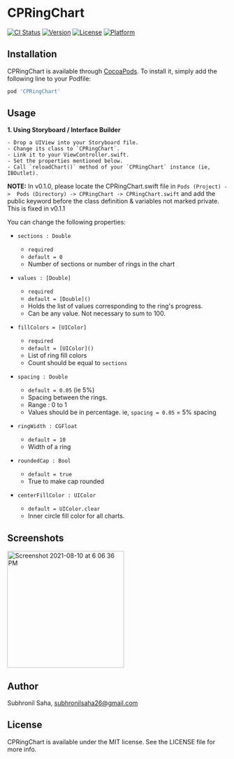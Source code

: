 # CPRingChart

[![CI Status](https://img.shields.io/travis/44949134/CPRingChart.svg?style=flat)](https://travis-ci.org/44949134/CPRingChart)
[![Version](https://img.shields.io/cocoapods/v/CPRingChart.svg?style=flat)](https://cocoapods.org/pods/CPRingChart)
[![License](https://img.shields.io/cocoapods/l/CPRingChart.svg?style=flat)](https://cocoapods.org/pods/CPRingChart)
[![Platform](https://img.shields.io/cocoapods/p/CPRingChart.svg?style=flat)](https://cocoapods.org/pods/CPRingChart)

## Installation

CPRingChart is available through [CocoaPods](https://cocoapods.org). To install
it, simply add the following line to your Podfile:

```ruby
pod 'CPRingChart'
```

## Usage

**1. Using Storyboard / Interface Builder**

    - Drop a UIView into your Storyboard file.
    - Change its class to `CPRingChart`.
    - Link it to your ViewController.swift.
    - Set the properties mentioned below.
    - Call `reloadChart()` method of your `CPRingChart` instance (ie, IBOutlet).

**NOTE:** In v0.1.0, please locate the CPRingChart.swift file in `Pods (Project) ->  Pods (Directory) -> CPRingChart -> CPRingChart.swift` and add the public keyword before the class definition & variables not marked private. This is fixed in v0.1.1

You can change the following properties:

- ``` sections : Double ``` 
  -  `required`
  -  `default = 0`
  -  Number of sections or number of rings in the chart
  
- ``` values : [Double] ```
  - `required`
  - `default = [Double]()`
  - Holds the list of values corresponding to the ring's progress.
  - Can be any value. Not necessary to sum to 100.
    
- ```fillColors = [UIColor]```
  - `required`
  - `default = [UIColor]()`
  - List of ring fill colors  
  - Count should be equal to `sections`

- `spacing : Double`
  - `default = 0.05` (ie 5%)
  - Spacing between the rings.
  - Range : 0 to 1
  - Values should be in percentage. ie, `spacing = 0.05` = 5% spacing

- `ringWidth : CGFloat`
  - `default = 10`
  - Width of a ring
    
- `roundedCap : Bool`
  - `default = true`
  - True to make cap rounded
    
- `centerFillColor : UIColor`
  - `default = UIColor.clear`
  - Inner circle fill color for all charts.


## Screenshots

<img width="267" alt="Screenshot 2021-08-10 at 6 06 36 PM" src="https://user-images.githubusercontent.com/44949134/128867848-01d36a47-a21c-47d6-a2bc-e1dfb8e143df.png">

## Author

Subhronil Saha, subhronilsaha26@gmail.com

## License

CPRingChart is available under the MIT license. See the LICENSE file for more info.
